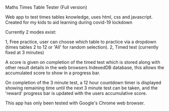 Maths Times Table Tester (Full version)

Web app to test times tables knowledge, uses html, css and javascript.
Created for my kids to aid learning during covid-19 lockdown

Currently 2 modes exist:

1, Free practice, user can choose which table to practice via a dropdown (times tables 2 to 12 or 'All' for random selection).
2, Timed test (currently fixed at 3 minutes)

A score is given on completion of the timed test which is stored along with other result details in the web browsers IndexedDB database, this allows the accumulated score to show in a progress bar.

On completion of the 3 minute test, a 12 hour countdown timer is displayed showing remaining time until the next 3 minute test can be taken, and the 'reward' progress bar is updated with the users accumulative score.

This app has only been tested with Google's Chrome web browser.
